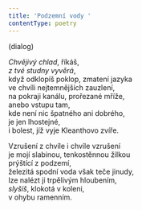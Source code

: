 ```yaml
---
title: 'Podzemní vody '
contentType: poetry
---
```


<section>

(dialog)

_Chvějivý chlad_, říkáš,  
_z_ _tvé studny vyvěrá_,  
když odklopíš poklop, zmatení jazyka  
ve chvíli nejtemnějších zauzlení,  
na pokraji kanálu, prořezané mříže,  
anebo vstupu tam,  
kde není nic špatného ani dobrého,  
je jen lhostejné,  
i bolest, jíž vyje Kleanthovo zvíře.

</section>

<section>

Vzrušení z chvíle i chvíle vzrušení  
je mojí slabinou, tenkostěnnou žilkou  
prýštící z podzemí,  
železitá spodní voda však teče jinudy,  
lze nalézt ji trpělivým hloubením,  
_slyšíš_, klokotá v koleni,  
v ohybu ramenním.

</section>
